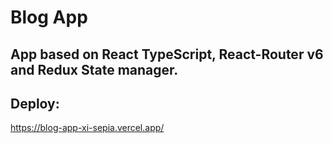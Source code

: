 # Blog App

## App based on React TypeScript, React-Router v6 and Redux State manager.

## Deploy: 
https://blog-app-xi-sepia.vercel.app/
